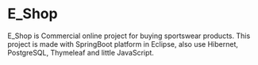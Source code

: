 # E_Shop
E_Shop is Commercial online project for buying sportswear products.
This project is made with SpringBoot platform in Eclipse, also use Hibernet, PostgreSQL, Thymeleaf and little JavaScript.
